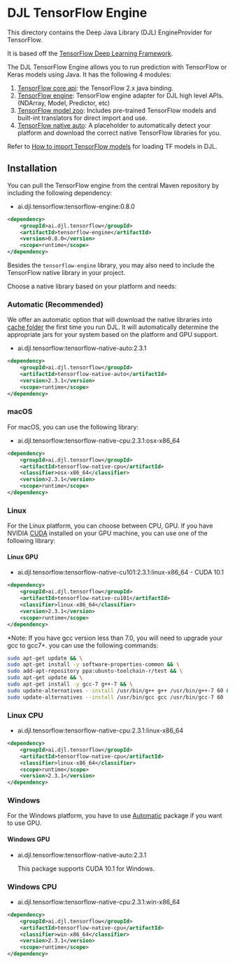 # DJL TensorFlow Engine

This directory contains the Deep Java Library (DJL) EngineProvider for TensorFlow.

It is based off the [TensorFlow Deep Learning Framework](https://www.tensorflow.org/).

The DJL TensorFlow Engine allows you to run prediction with TensorFlow or Keras models using Java.
It has the following 4 modules:

1. [TensorFlow core api](tensorflow-api/README.md): the TensorFlow 2.x java binding.
2. [TensorFlow engine](tensorflow-engine/README.md): TensorFlow engine adapter for DJL high level APIs. (NDArray, Model, Predictor, etc)
3. [TensorFlow model zoo](tensorflow-model-zoo/README.md): Includes pre-trained TensorFlow models and built-int translators for direct import and use.
4. [TensorFlow native auto](tensorflow-native/README.md): A placeholder to automatically detect your platform and download the correct native TensorFlow libraries for you.

Refer to [How to import TensorFlow models](https://docs.djl.ai/docs/tensorflow/how_to_import_tensorflow_models_in_DJL.html) for loading TF models in DJL.

## Installation
You can pull the TensorFlow engine from the central Maven repository by including the following dependency:

- ai.djl.tensorflow:tensorflow-engine:0.8.0

```xml
<dependency>
    <groupId>ai.djl.tensorflow</groupId>
    <artifactId>tensorflow-engine</artifactId>
    <version>0.8.0</version>
    <scope>runtime</scope>
</dependency>
```
Besides the `tensorflow-engine` library, you may also need to include the TensorFlow native library in your project.

Choose a native library based on your platform and needs:

### Automatic (Recommended)

We offer an automatic option that will download the native libraries into [cache folder](../docs/development/cache_management.md) the first time you run DJL.
It will automatically determine the appropriate jars for your system based on the platform and GPU support.

- ai.djl.tensorflow:tensorflow-native-auto:2.3.1

```xml
<dependency>
    <groupId>ai.djl.tensorflow</groupId>
    <artifactId>tensorflow-native-auto</artifactId>
    <version>2.3.1</version>
    <scope>runtime</scope>
</dependency>
```

### macOS
For macOS, you can use the following library:

- ai.djl.tensorflow:tensorflow-native-cpu:2.3.1:osx-x86_64

```xml
<dependency>
    <groupId>ai.djl.tensorflow</groupId>
    <artifactId>tensorflow-native-cpu</artifactId>
    <classifier>osx-x86_64</classifier>
    <version>2.3.1</version>
    <scope>runtime</scope>
</dependency>
```

### Linux
For the Linux platform, you can choose between CPU, GPU. If you have NVIDIA [CUDA](https://en.wikipedia.org/wiki/CUDA)
installed on your GPU machine, you can use one of the following library:

#### Linux GPU

- ai.djl.tensorflow:tensorflow-native-cu101:2.3.1:linux-x86_64 - CUDA 10.1

```xml
<dependency>
    <groupId>ai.djl.tensorflow</groupId>
    <artifactId>tensorflow-native-cu101</artifactId>
    <classifier>linux-x86_64</classifier>
    <version>2.3.1</version>
    <scope>runtime</scope>
</dependency>
```

*Note: If you have gcc version less than 7.0, you will need to upgrade your gcc to gcc7+.
you can use the following commands:

```bash
sudo apt-get update && \
sudo apt-get install -y software-properties-common && \
sudo add-apt-repository ppa:ubuntu-toolchain-r/test && \
sudo apt-get update && \
sudo apt-get install -y gcc-7 g++-7 && \
sudo update-alternatives --install /usr/bin/g++ g++ /usr/bin/g++-7 60 && \
sudo update-alternatives --install /usr/bin/gcc gcc /usr/bin/gcc-7 60
```

### Linux CPU

- ai.djl.tensorflow:tensorflow-native-cpu:2.3.1:linux-x86_64

```xml
<dependency>
    <groupId>ai.djl.tensorflow</groupId>
    <artifactId>tensorflow-native-cpu</artifactId>
    <classifier>linux-x86_64</classifier>
    <scope>runtime</scope>
    <version>2.3.1</version>
</dependency>
```

### Windows

For the Windows platform, you have to use [Automatic](#automatic-(recommended)) package if you want to use GPU.

#### Windows GPU

- ai.djl.tensorflow:tensorflow-native-auto:2.3.1

    This package supports CUDA 10.1 for Windows.

### Windows CPU

- ai.djl.tensorflow:tensorflow-native-cpu:2.3.1:win-x86_64

```xml
<dependency>
    <groupId>ai.djl.tensorflow</groupId>
    <artifactId>tensorflow-native-cpu</artifactId>
    <classifier>win-x86_64</classifier>
    <version>2.3.1</version>
    <scope>runtime</scope>
</dependency>
```
